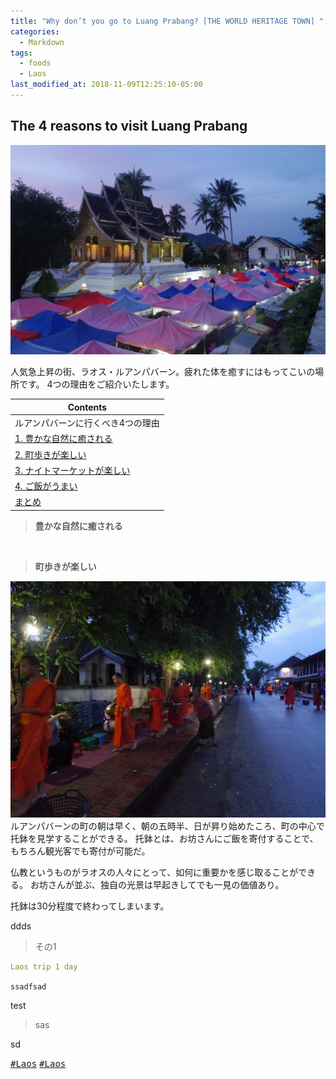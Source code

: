 ```yaml
---
title: "Why don’t you go to Luang Prabang? [THE WORLD HERITAGE TOWN] "
categories:
  - Markdown
tags:
  - foods
  - Laos
last_modified_at: 2018-11-09T12:25:10-05:00
---
```

## The 4 reasons to visit  Luang Prabang
<img src="/assets/images/Laostop.jpg" class="align-center" alt="" width="700">

人気急上昇の街、ラオス・ルアンパバーン。疲れた体を癒すにはもってこいの場所です。
4つの理由をご紹介いたします。


| Contents        |
| --------         |
| ルアンパバーンに行くべき4つの理由 |
|  [1. 豊かな自然に癒される](#)    |         
|  [2. 町歩きが楽しい](#)    |         
|  [3. ナイトマーケットが楽しい](#) |         
|  [4. ご飯がうまい](#) |
|  [まとめ](#) |


> **豊かな自然に癒される**
<img src="/assets/images/IMGP2006.JPG" class="align-center" alt="">


> **町歩きが楽しい**

<img src="/assets/images/IMGP1950A.JPG" class="align-center" alt="">
ルアンパバーンの町の朝は早く、朝の五時半、日が昇り始めたころ、町の中心で托鉢を見学することができる。
托鉢とは、お坊さんにご飯を寄付することで、もちろん観光客でも寄付が可能だ。

仏教というものがラオスの人々にとって、如何に重要かを感じ取ることができる。
お坊さんが並ぶ、独自の光景は早起きしてでも一見の価値あり。

托鉢は30分程度で終わってしまいます。


ddds
> その1

```yaml
Laos trip 1 day
```
`ssadfsad`

test

>sas




sd



 
 
[<kbd>#Laos</kbd>](https://i-like-hamigaki.github.io/tags/#laos) [<kbd>#Laos</kbd>](#)



